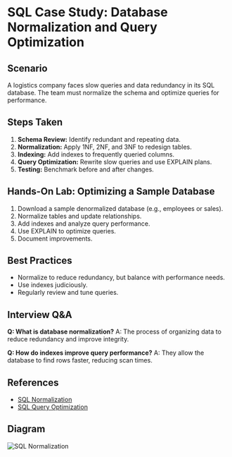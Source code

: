 # SQL Case Study: Database Normalization and Query Optimization

## Scenario
A logistics company faces slow queries and data redundancy in its SQL database. The team must normalize the schema and optimize queries for performance.

## Steps Taken
1. **Schema Review:** Identify redundant and repeating data.
2. **Normalization:** Apply 1NF, 2NF, and 3NF to redesign tables.
3. **Indexing:** Add indexes to frequently queried columns.
4. **Query Optimization:** Rewrite slow queries and use EXPLAIN plans.
5. **Testing:** Benchmark before and after changes.

## Hands-On Lab: Optimizing a Sample Database
1. Download a sample denormalized database (e.g., employees or sales).
2. Normalize tables and update relationships.
3. Add indexes and analyze query performance.
4. Use EXPLAIN to optimize queries.
5. Document improvements.

## Best Practices
- Normalize to reduce redundancy, but balance with performance needs.
- Use indexes judiciously.
- Regularly review and tune queries.

## Interview Q&A
**Q: What is database normalization?**
A: The process of organizing data to reduce redundancy and improve integrity.

**Q: How do indexes improve query performance?**
A: They allow the database to find rows faster, reducing scan times.

## References
- [SQL Normalization](https://www.sqlshack.com/database-normalization-in-sql/)
- [SQL Query Optimization](https://use-the-index-luke.com/)

## Diagram
![SQL Normalization](https://www.sqlshack.com/wp-content/uploads/2019/10/normalization.png)
